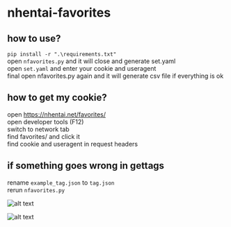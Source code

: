 # nhentai-favorites

## how to use?

`pip install -r ".\requirements.txt"`  
open `nfavorites.py` and it will close and generate set.yaml  
open `set.yaml` and enter your cookie and useragent  
final open nfavorites.py again and it will generate csv file if everything is ok

## how to get my cookie?

open <https://nhentai.net/favorites/>  
open developer tools (F12)  
switch to network tab  
find favorites/ and click it  
find cookie and useragent in request headers  

## if something goes wrong in gettags

rename `example_tag.json` to `tag.json`  
rerun `nfavorites.py`  

![alt text](https://github.com/phillychi3/nhentai-favorites/blob/main/image/nhentai_cookie_anduseranegt.png?raw=true)

![alt text](https://github.com/phillychi3/nhentai-favorites/blob/main/image/csv.png?raw=true)
